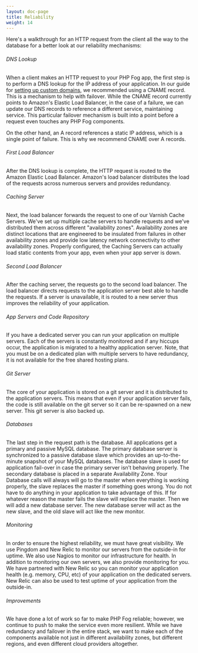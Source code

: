 ```yaml
---
layout: doc-page
title: Reliability
weight: 14
---
```


Here's a walkthrough for an HTTP request from the client all the way to the database for a better look at our reliability mechanisms:

###### DNS Lookup 

When a client makes an HTTP request to your PHP Fog app, the first step is to perform a DNS lookup for the IP address of your application. In our guide for [setting up custom domains](/getting-started/custom-domain-names), we recommended using a CNAME record. This is a mechanism to help with failover. While the CNAME record currently points to Amazon's Elastic Load Balancer, in the case of a failure, we can update our DNS records to reference a different service, maintaining service. This particular failover mechanism is built into a point before a request even touches any PHP Fog components. 

On the other hand, an A record references a static IP address, which is a single point of failure. This is why we recommend CNAME over A records.

###### First Load Balancer

After the DNS lookup is complete, the HTTP request is routed to the Amazon Elastic Load Balancer. Amazon's load balancer distributes the load of the requests across numerous servers and provides redundancy.

###### Caching Server 

Next, the load balancer forwards the request to one of our Varnish Cache Servers. We've set up multiple cache servers to handle requests and we've distributed them across different "availability zones". Availability zones are distinct locations that are engineered to be insulated from failures in other availability zones and provide low latency network connectivity to other availability zones. Properly configured, the Caching Servers can actually load static contents from your app, even when your app server is down.

###### Second Load Balancer 

After the caching server, the requests go to the second load balancer. The load balancer directs requests to the application server best able to handle the requests. If a server is unavailable, it is routed to a new server thus improves the reliability of your application.

###### App Servers and Code Repository 

If you have a dedicated server you can run your application on multiple servers. Each of the servers is constantly monitored and if any hiccups occur, the application is migrated to a healthy application server. Note, that you must be on a dedicated plan with multiple servers to have redundancy, it is not available for the free shared hosting plans.

###### Git Server 

The core of your application is stored on a git server and it is distributed to the application servers. This means that even if your application server fails, the code is still available on the git server so it can be re-spawned on a new server. This git server is also backed up.

###### Databases 

The last step in the request path is the database. All applications get a primary and passive MySQL database. The primary database server is synchronized to a passive database slave which provides an up-to-the-minute snapshot of your MySQL databases. The database slave is used for application fail-over in case the primary server isn’t behaving properly. The secondary database is placed in a separate Availability Zone. Your Database calls will always will go to the master when everything is working properly, the slave replaces the master if something goes wrong. You do not have to do anything in your application to take advantage of this. If for whatever reason the master fails the slave will replace the master. Then we will add a new database server. The new database server will act as the new slave, and the old slave will act like the new monitor.

###### Monitoring 

In order to ensure the highest reliability, we must have great visibility. We use Pingdom and New Relic to monitor our servers from the outside-in for uptime. We also use Nagios to monitor our infrastructure for health. In addition to monitoring our own servers, we also provide monitoring for you. We have partnered with New Relic so you can monitor your application health (e.g. memory, CPU, etc) of your application on the dedicated servers. New Relic can also be used to test uptime of your application from the outside-in.

###### Improvements

We have done a lot of work so far to make PHP Fog reliable; however, we continue to push to make the service even more resilient. While we have redundancy and failover in the entire stack, we want to make each of the components available not just in different availability zones, but different regions, and even different cloud providers altogether.
